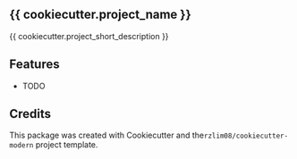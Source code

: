 ## {{ cookiecutter.project_name }}

{{ cookiecutter.project_short_description }}

## Features
* TODO

## Credits

This package was created with Cookiecutter and the`rzlim08/cookiecutter-modern` project template.
